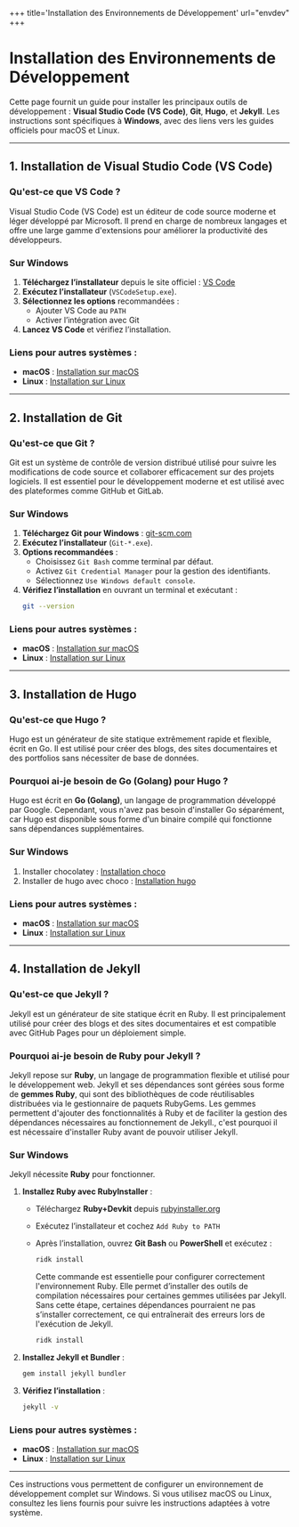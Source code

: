 +++
title='Installation des Environnements de Développement'
url="envdev"
+++

# Installation des Environnements de Développement

Cette page fournit un guide pour installer les principaux outils de développement : **Visual Studio Code (VS Code)**, **Git**, **Hugo**, et **Jekyll**. Les instructions sont spécifiques à **Windows**, avec des liens vers les guides officiels pour macOS et Linux.

---

## 1. Installation de Visual Studio Code (VS Code)

### Qu'est-ce que VS Code ?

Visual Studio Code (VS Code) est un éditeur de code source moderne et léger développé par Microsoft. Il prend en charge de nombreux langages et offre une large gamme d'extensions pour améliorer la productivité des développeurs.

### Sur Windows

1. **Téléchargez l’installateur** depuis le site officiel : [VS Code](https://code.visualstudio.com/download)
2. **Exécutez l’installateur** (`VSCodeSetup.exe`).
3. **Sélectionnez les options** recommandées :
   - Ajouter VS Code au `PATH`
   - Activer l’intégration avec Git
4. **Lancez VS Code** et vérifiez l’installation.

### Liens pour autres systèmes :

- **macOS** : [Installation sur macOS](https://code.visualstudio.com/docs/setup/mac)
- **Linux** : [Installation sur Linux](https://code.visualstudio.com/docs/setup/linux)

---

## 2. Installation de Git

### Qu'est-ce que Git ?

Git est un système de contrôle de version distribué utilisé pour suivre les modifications de code source et collaborer efficacement sur des projets logiciels. Il est essentiel pour le développement moderne et est utilisé avec des plateformes comme GitHub et GitLab.

### Sur Windows

1. **Téléchargez Git pour Windows** : [git-scm.com](https://git-scm.com/downloads)
2. **Exécutez l’installateur** (`Git-*.exe`).
3. **Options recommandées** :
   - Choisissez `Git Bash` comme terminal par défaut.
   - Activez `Git Credential Manager` pour la gestion des identifiants.
   - Sélectionnez `Use Windows default console`.
4. **Vérifiez l’installation** en ouvrant un terminal et exécutant :
   ```bash
   git --version
   ```

### Liens pour autres systèmes :

- **macOS** : [Installation sur macOS](https://git-scm.com/book/en/v2/Getting-Started-Installing-Git)
- **Linux** : [Installation sur Linux](https://git-scm.com/download/linux)

---

## 3. Installation de Hugo

### Qu'est-ce que Hugo ?

Hugo est un générateur de site statique extrêmement rapide et flexible, écrit en Go. Il est utilisé pour créer des blogs, des sites documentaires et des portfolios sans nécessiter de base de données.

### Pourquoi ai-je besoin de Go (Golang) pour Hugo ?

Hugo est écrit en **Go (Golang)**, un langage de programmation développé par Google. Cependant, vous n'avez pas besoin d'installer Go séparément, car Hugo est disponible sous forme d'un binaire compilé qui fonctionne sans dépendances supplémentaires.

### Sur Windows

1. Installer chocolatey : [Installation choco](https://chocolatey.org/install)
2. Installer de hugo avec choco : [Installation hugo](https://gohugo.io/installation/windows/#package-managers)

### Liens pour autres systèmes :

- **macOS** : [Installation sur macOS](https://gohugo.io/installation/macos/#homebrew)
- **Linux** : [Installation sur Linux](https://gohugo.io/installation/linux/)

---

## 4. Installation de Jekyll

### Qu'est-ce que Jekyll ?

Jekyll est un générateur de site statique écrit en Ruby. Il est principalement utilisé pour créer des blogs et des sites documentaires et est compatible avec GitHub Pages pour un déploiement simple.

### Pourquoi ai-je besoin de Ruby pour Jekyll ?

Jekyll repose sur **Ruby**, un langage de programmation flexible et utilisé pour le développement web. Jekyll et ses dépendances sont gérées sous forme de **gemmes Ruby**, qui sont des bibliothèques de code réutilisables distribuées via le gestionnaire de paquets RubyGems. Les gemmes permettent d'ajouter des fonctionnalités à Ruby et de faciliter la gestion des dépendances nécessaires au fonctionnement de Jekyll., c'est pourquoi il est nécessaire d'installer Ruby avant de pouvoir utiliser Jekyll.

### Sur Windows

Jekyll nécessite **Ruby** pour fonctionner.

1. **Installez Ruby avec RubyInstaller** :

   - Téléchargez **Ruby+Devkit** depuis [rubyinstaller.org](https://rubyinstaller.org/)
   - Exécutez l’installateur et cochez `Add Ruby to PATH`
   - Après l’installation, ouvrez **Git Bash** ou **PowerShell** et exécutez :

     ```bash
     ridk install
     ```

     Cette commande est essentielle pour configurer correctement l'environnement Ruby. Elle permet d’installer des outils de compilation nécessaires pour certaines gemmes utilisées par Jekyll. Sans cette étape, certaines dépendances pourraient ne pas s’installer correctement, ce qui entraînerait des erreurs lors de l'exécution de Jekyll.

     ```bash
     ridk install
     ```

2. **Installez Jekyll et Bundler** :
   ```bash
   gem install jekyll bundler
   ```
3. **Vérifiez l’installation** :
   ```bash
   jekyll -v
   ```

### Liens pour autres systèmes :

- **macOS** : [Installation sur macOS](https://jekyllrb.com/docs/installation/macos/)
- **Linux** : [Installation sur Linux](https://jekyllrb.com/docs/installation/ubuntu/)

---

Ces instructions vous permettent de configurer un environnement de développement complet sur Windows. Si vous utilisez macOS ou Linux, consultez les liens fournis pour suivre les instructions adaptées à votre système.
